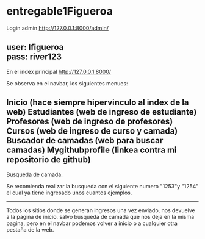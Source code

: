 # entregable1Figueroa

Login admin 
http://127.0.0.1:8000/admin/

user: lfigueroa <br>
pass: river123 <br>
-------------------------------------

En el index principal
http://127.0.0.1:8000/

Se observa en el navbar, los siguientes menues:

Inicio (hace siempre hipervinculo al index de la web)
Estudiantes (web de ingreso de estudiante)
Profesores (web de ingreso de profesores)
Cursos (web de ingreso de curso y camada)
Buscador de camadas (web para buscar camadas)
Mygithubprofile (linkea contra mi repositorio de github)
--------------------------------------------------

Busqueda de camada.

Se recomienda realizar la busqueda con el siguiente numero "1253"y "1254"
el cual ya tiene ingresado unos cuantos ejemplos.

---------------------------------------------------

Todos los sitios donde se generan ingresos una vez enviado, nos devuelve a la pagina de inicio.
salvo busqueda de camada que nos deja en la misma pagina, pero en el navbar podemos volver a inicio o a cualquier otra pestaña de la web.



